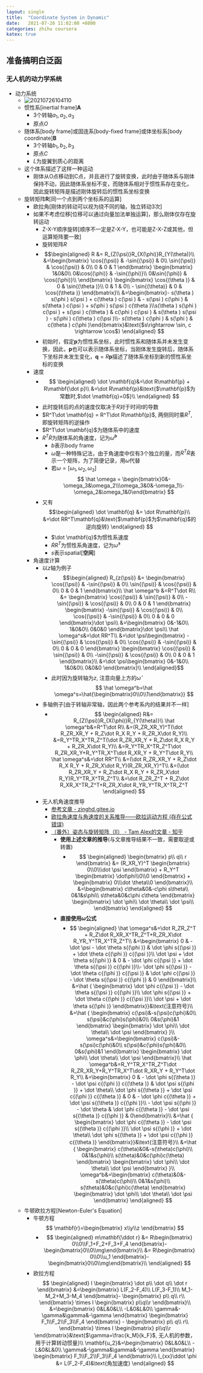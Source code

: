 ```yaml
---
layout: single
title:  "Coordinate System in Dynamic"
date:   2021-07-26 11:02:00 +0800
categories: zhihu coursera
katex: true
---
```


## 准备搞明白泛函

### 无人机的动力学系统

- 动力系统
  - ![20210726104110](https://raw.githubusercontent.com/FavorMylikes/hackmd-note/img/img/20210726104110.png)
  - 惯性系[inertial frame]$\mathbf{A}$
    - 3个转轴$a_1, a_2, a_3$
    - 原点$O$
  - 随体系[body frame]或固连系[body-fixed frame]或体坐标系[body coordinate]$\mathbf{B}$
    - 3个转轴$b_1, b_2, b_3$
    - 原点$C$
    - $L$为旋翼到质心的距离
  - 这个体系描述了这样一种运动
    - 刚体从O点移动到C点，并且进行了旋转变换，此时由于随体系与刚体保持不动，因此随体系坐标不变，而随体系相对于惯性系存在变化，因此旋转矩阵是描述刚体旋转后的惯性系坐标变换
  - 旋转矩阵$\mathbf{R}$[同一个点到两个坐标系的运算]
    - 欧拉角[刚体的转动可以视为绕不同的轴，独立转动3次]
    - 如果不考虑位移[位移可以通过向量加法单独运算]，那么刚体仅存在旋转运动
      - Z-X-Y顺序旋转[顺序不一定是Z-X-Y，也可能是Z-X-Z或其他，但运算矩阵要一致]
      - 旋转矩阵$R$
      - $$\begin{aligned}
            R
            &= R_{Z(\psi)}R_{X(\phi)}R_{Y(\theta)}\\
            &=\begin{bmatrix}
            \cos{(\psi)} & -\sin{(\psi)} & 0\\
            \sin{(\psi)} & \cos{(\psi)} & 0\\
            0 & 0 & 1
            \end{bmatrix}
            \begin{bmatrix}
            1&0&0\\
            0&\cos{(\phi)} & -\sin{(\phi)}\\
            0&\sin{(\phi)} & \cos{(\phi)}\\
            \end{bmatrix}
            \begin{bmatrix}
            \cos{(\theta )} & 0 & \sin{(\theta )}\\
            0 & 1 & 0\\
            - \sin{(\theta)} & 0 & \cos{(\theta )}
            \end{bmatrix}\\
            &=\begin{bmatrix}- s(\theta ) s(\phi ) s(\psi ) + c(\theta ) c(\psi ) & - s(\psi ) c(\phi ) & s(\theta ) c(\psi ) + s(\phi ) s(\psi ) c(\theta )\\s(\theta ) s(\phi ) c(\psi ) + s(\psi ) c(\theta ) & c(\phi ) c(\psi ) & s(\theta ) s(\psi ) - s(\phi ) c(\theta ) c(\psi )\\- s(\theta ) c(\phi ) & s(\phi ) & c(\theta ) c(\phi )\end{bmatrix}&\text{$s\rightarrow \sin, c \rightarrow \cos$}
          \end{aligned}
        $$
      - 初始时，假定$\mathbf{p}$为惯性系坐标，此时惯性系和随体系并未发生变换，因此，$\mathbf{p}$也可以表示随体系坐标，当刚体发生旋转后，随体系下坐标并未发生变化，$\mathbf{q}=R\mathbf{p}$描述了随体系坐标到新的惯性系坐标的变换
    - 速度
      - $$
            \begin{aligned}
                \dot \mathbf{q}&=\dot R\mathbf{p} + R\mathbf{\dot p}\\
                &=\dot R\mathbf{p}&\text{$\mathbf{p}$为常数时,$\dot \mathbf{q}=0$}\\
            \end{aligned}
        $$
      - 此时旋转后的点的速度仅取决于$R$对于时间$t$的导数
      - $R^T\dot \mathbf{q} = R^T\dot R\mathbf{p}$, 两侧同时乘$R^T$, 即旋转矩阵的逆操作
      - $R^T\dot \mathbf{q}$为随体系中的速度
      - $R^T\dot R$为随体系的角速度，记为$\hat \omega^b$
        - $b$表示body frame
        - $\hat \omega$是一种特殊记法，由于角速度中仅有3个独立的量，而$R^T\dot R$表示一个矩阵，为了简便记录，用$\hat \omega$代替
        - 若$\omega = [\omega_1, \omega_2, \omega_3]$
        $$
             \hat \omega = \begin{bmatrix}0&-\omega_3&\omega_2\\\omega_3&0&-\omega_1\\-\omega_2&\omega_1&0\end{bmatrix}
        $$
      - 又有
        $$\begin{aligned}
            \dot \mathbf{q} &= \dot R\mathbf{p}\\
            &=\dot RR^T\mathbf{q}&\text{$\mathbf{p}$为$\mathbf{q}$的逆向旋转}
        \end{aligned}
        $$
        - $\dot \mathbf{q}$为惯性系速度
        - $\dot RR^T$为惯性系角速度，记为$\hat \omega^s$
        - $s$表示spatial[**空间**]
    - 角速度计算
      - 以$z$轴为例子
        - $$\begin{aligned}
                R_{z(\psi)} &= \begin{bmatrix}
                \cos{(\psi)} & -\sin{(\psi)} & 0\\
                \sin{(\psi)} & \cos{(\psi)} & 0\\
                0 & 0 & 1
                \end{bmatrix}\\
                \hat \omega^b
                &=R^T\dot R\\
                &= \begin{bmatrix}
                    \cos{(\psi)} & \sin{(\psi)} & 0\\
                    -\sin{(\psi)} & \cos{(\psi)} & 0\\
                    0 & 0 & 1
                \end{bmatrix}
                \begin{bmatrix}
                    -\sin{(\psi)} & \cos{(\psi)} & 0\\
                    \cos{(\psi)} & -\sin{(\psi)} & 0\\
                    0 & 0 & 0
                \end{bmatrix}\dot \psi\\
                &=\begin{bmatrix}
                    0&-1&0\\
                    1&0&0\\
                    0&0&0
                \end{bmatrix}\dot \psi\\
                \hat \omega^s&=\dot RR^T\\
                &=\dot \psi\begin{bmatrix}
                    -\sin{(\psi)} & \cos{(\psi)} & 0\\
                    \cos{(\psi)} & -\sin{(\psi)} & 0\\
                    0 & 0 & 0
                \end{bmatrix}
                \begin{bmatrix}
                    \cos{(\psi)} & \sin{(\psi)} & 0\\
                    -\sin{(\psi)} & \cos{(\psi)} & 0\\
                    0 & 0 & 1
                \end{bmatrix}\\
                &=\dot \psi\begin{bmatrix}
                    0&-1&0\\
                    1&0&0\\
                    0&0&0
                \end{bmatrix}\\
            \end{aligned}$$
        - 此时因为旋转轴为$z$, 注意向量上方的$\hat {\omega}$
             $$
                \hat \omega^b=\hat \omega^s=\hat{\begin{bmatrix}0\\0\\1\end{bmatrix}}
             $$
      - 多轴例子[由于转轴非常轴，因此两个参考系内的结果并不一样]
        - $$
            \begin{aligned}
                R&= R_{Z(\psi)}R_{X(\phi)}R_{Y(\theta)}\\
                \hat \omega^b&=R^T\dot R\\
                &=(R_ZR_XR_Y)^T(\dot R_ZR_XR_Y + R_Z\dot R_X R_Y + R_ZR_X\dot R_Y)\\
                &=R_Y^TR_X^TR_Z^T(\dot R_ZR_XR_Y + R_Z\dot R_X R_Y + R_ZR_X\dot R_Y)\\
                &=R_Y^TR_X^TR_Z^T\dot R_ZR_XR_Y+R_Y^TR_X^T\dot R_XR_Y + R_Y^T\dot R_Y\\
                \hat \omega^s&=\dot RR^T\\
                &=(\dot R_ZR_XR_Y + R_Z\dot R_X R_Y + R_ZR_X\dot R_Y)(R_ZR_XR_Y)^T\\
                &=(\dot R_ZR_XR_Y + R_Z\dot R_X R_Y + R_ZR_X\dot R_Y)R_Y^TR_X^TR_Z^T\\
                &=\dot R_ZR_Z^T + R_Z\dot R_XR_X^TR_Z^T+R_ZR_X\dot R_YR_Y^TR_X^TR_Z^T
            \end{aligned}
          $$
      - 无人机角速度推导
        - [参考文章 - zinghd.gitee.io](https://zinghd.gitee.io/kinematics-euler-angle-model/)
        - [欧拉角速度与角速度的关系推导——欧拉运动方程 (存在公式错误)](https://blog.csdn.net/a735148617/article/details/116740453)
        - [（番外）姿态与旋转矩阵（II） - Tam Alex的文章 - 知乎](
https://zhuanlan.zhihu.com/p/86468301)
          - **使用上述文章的推导**(与文章推导结果不一致，需要取逆或转置)
            - $$
                \begin{aligned}
                    \begin{bmatrix}
                        p\\
                        q\\
                        r
                    \end{bmatrix}
                    &=
                    (R_XR_Y)^T
                    \begin{bmatrix}
                        0\\0\\\dot \psi
                    \end{bmatrix}
                    +
                    R_Y^T
                    \begin{bmatrix}
                        \dot\phi\\0\\0
                    \end{bmatrix}
                    +
                    \begin{bmatrix}
                        0\\\dot \theta\\0
                    \end{bmatrix}\\
                    &=\begin{bmatrix}
                        c\theta&0&-c\phi s\theta\\
                        0&1&s\phi\\
                        s\theta&0&c\phi c\theta
                    \end{bmatrix}
                    \begin{bmatrix}
                        \dot \phi\\
                        \dot \theta\\
                        \dot \psi\\
                    \end{bmatrix}
                \end{aligned}
            $$
          - **直接使用$\hat \omega$公式**
            - $$
                \begin{aligned}
                    \hat \omega^s&=\dot R_ZR_Z^T + R_Z\dot R_XR_X^TR_Z^T+R_ZR_X\dot R_YR_Y^TR_X^TR_Z^T\\
                    &=\begin{bmatrix}
                        0 & - \dot \psi - \dot \theta s{(\phi )} & \dot \phi s{(\psi )} + \dot \theta c{(\phi )} c{(\psi )}\\
                        \dot \psi + \dot \theta s{(\phi )} & 0 & - \dot \phi c{(\psi )} + \dot \theta s{(\psi )} c{(\phi )}\\- \dot \phi s{(\psi )} - \dot \theta c{(\phi )} c{(\psi )} & \dot \phi c{(\psi )} - \dot \theta s{(\psi )} c{(\phi )} & 0
                    \end{bmatrix}\\
                    &=\hat {
                    \begin{bmatrix}
                        \dot \phi c{(\psi )} - \dot \theta s{(\psi )} c{(\phi )}\\
                        \dot \phi s{(\psi )} + \dot \theta c{(\phi )} c{(\psi )}\\
                        \dot \psi + \dot \theta s{(\phi )}
                    \end{bmatrix}}&\text{注意符号}\\
                    &=\hat {
                        \begin{bmatrix}
                            c(\psi)&-s(\psi)c(\phi)&0\\
                            s(\psi)&c(\phi)s(\phi)&0\\
                            0&s(\phi)&1
                        \end{bmatrix}
                        \begin{bmatrix}
                            \dot \phi\\
                            \dot \theta\\
                            \dot \psi
                        \end{bmatrix}
                    }\\
                    \omega^s&=\begin{bmatrix}
                            c(\psi)&-s(\psi)c(\phi)&0\\
                            s(\psi)&c(\phi)s(\phi)&0\\
                            0&s(\phi)&1
                        \end{bmatrix}
                        \begin{bmatrix}
                            \dot \phi\\
                            \dot \theta\\
                            \dot \psi
                        \end{bmatrix}\\
                \hat \omega^b&=R_Y^TR_X^TR_Z^T\dot R_ZR_XR_Y+R_Y^TR_X^T\dot R_XR_Y + R_Y^T\dot R_Y\\
                &=\begin{bmatrix}
                0 & - \dot \phi s{(\theta )} - \dot \psi c{(\phi )} c{(\theta )} & \dot \psi s{(\phi )} + \dot \theta\\
                \dot \phi s{(\theta )} + \dot \psi c{(\phi )} c{(\theta )} & 0 & - \dot \phi c{(\theta )} + \dot \psi s{(\theta )} c{(\phi )}\\  - \dot \psi s{(\phi )} - \dot \theta & \dot \phi c{(\theta )} - \dot \psi s{(\theta )} c{(\phi )} & 0\end{bmatrix}\\
                &=\hat {
                \begin{bmatrix}
                    \dot \phi c{(\theta )} - \dot \psi s{(\theta )} c{(\phi )}\\
                    \dot \psi s{(\phi )} + \dot \theta\\
                    \dot \phi s{(\theta )} + \dot \psi c{(\phi )} c{(\theta )}
                \end{bmatrix}}&\text{注意符号}\\
                &=\hat {
                    \begin{bmatrix}
                        c(\theta)&0&-s(\theta)c(\phi)\\
                        0&1&s(\phi)\\
                        s(\theta)&0&c(\phi)c(\theta)
                    \end{bmatrix}
                    \begin{bmatrix}
                        \dot \phi\\
                        \dot \theta\\
                        \dot \psi
                    \end{bmatrix}
                }\\
                \omega^b&=\begin{bmatrix}
                        c(\theta)&0&-s(\theta)c(\phi)\\
                        0&1&s(\phi)\\
                        s(\theta)&0&c(\phi)c(\theta)
                    \end{bmatrix}
                    \begin{bmatrix}
                        \dot \phi\\
                        \dot \theta\\
                        \dot \psi
                    \end{bmatrix}
                \end{aligned}
              $$
  - 牛顿欧拉方程[Newton-Euler's Equation]
    - 牛顿方程
      $$
      \mathbf{r}=\begin{bmatrix}
          x\\y\\z
        \end{bmatrix}
      $$
      - $$
        \begin{aligned}
        m\mathbf{\ddot r}
        &= R\begin{bmatrix}
            0\\0\\F_1+F_2+F_3+F_4
        \end{bmatrix}-\begin{bmatrix}0\\0\\mg\end{bmatrix}\\
        &= R\begin{bmatrix}
            0\\0\\u_1
        \end{bmatrix}-\begin{bmatrix}0\\0\\mg\end{bmatrix}\\
        \end{aligned}
        $$
    - 欧拉方程
      $$
        \begin{aligned}
          I \begin{bmatrix}
              \dot p\\
              \dot q\\
              \dot r
          \end{bmatrix}
          &=\begin{bmatrix}
              L(F_2-F_4)\\
              L(F_3-F_1)\\
              M_1-M_2+M_3-M_4
          \end{bmatrix}-
          \begin{bmatrix}
              p\\
              q\\
              r\\
          \end{bmatrix}
          \times
          I
          \begin{bmatrix}
              p\\q\\r
          \end{bmatrix}\\
          &=\begin{bmatrix}
              0&L&0&L\\
              -L&0&L&0\\
              \gamma&-\gamma&\gamma&-\gamma
          \end{bmatrix}
          \begin{bmatrix}
              F_1\\F_2\\F_3\\F_4
          \end{bmatrix}
          -
          \begin{bmatrix}
              p\\
              q\\
              r\\
          \end{bmatrix}
          \times
          I
          \begin{bmatrix}
              p\\q\\r
          \end{bmatrix}&\text{$\gamma=\frac{k_M}{k_F}$, 无人机的参数，用于计算转动惯量}\\
          \mathbf{u_2}&=\begin{bmatrix}
              0&L&0&L\\
              -L&0&L&0\\
              \gamma&-\gamma&\gamma&-\gamma
          \end{bmatrix}
          \begin{bmatrix}
              F_1\\F_2\\F_3\\F_4
          \end{bmatrix}\\
          I_{xx}\ddot \phi &= L(F_2-F_4)&\text{角加速度}
        \end{aligned}
        $$
